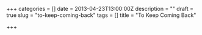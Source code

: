 +++
categories = []
date = 2013-04-23T13:00:00Z
description = ""
draft = true
slug = "to-keep-coming-back"
tags = []
title = "To Keep Coming Back"

+++




